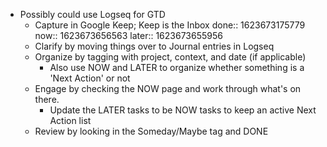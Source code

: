 - Possibly could use Logseq for GTD
	- Capture in Google Keep; Keep is the Inbox
	  done:: 1623673175779
	  now:: 1623673656563
	  later:: 1623673655956
	- Clarify by moving things over to Journal entries in Logseq
	- Organize by tagging with project, context, and date (if applicable)
		- Also use NOW and LATER to organize whether something is a 'Next Action' or not
	- Engage by checking the NOW page and work through what's on there.
		- Update the LATER tasks to be NOW tasks to keep an active Next Action list
	- Review by looking in the Someday/Maybe tag and DONE